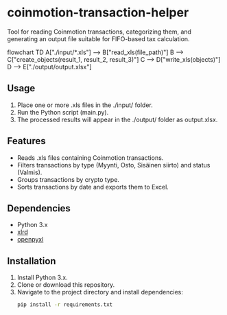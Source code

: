 # coinmotion-transaction-helper

Tool for reading Coinmotion transactions, categorizing them, and generating an output file suitable for FIFO-based tax calculation.

flowchart TD
    A["./input/*.xls"] --> B["read_xls(file_path)"]
    B --> C["create_objects(result_1, result_2, result_3)"]
    C --> D["write_xls(objects)"]
    D --> E["./output/output.xlsx"]

## Usage

1. Place one or more .xls files in the ./input/ folder.
2. Run the Python script (main.py).
3. The processed results will appear in the ./output/ folder as output.xlsx.

## Features

- Reads .xls files containing Coinmotion transactions.
- Filters transactions by type (Myynti, Osto, Sisäinen siirto) and status (Valmis).
- Groups transactions by crypto type.
- Sorts transactions by date and exports them to Excel.

## Dependencies

- Python 3.x
- [xlrd](https://pypi.org/project/xlrd/)
- [openpyxl](https://pypi.org/project/openpyxl/)

## Installation

1. Install Python 3.x.
2. Clone or download this repository.
3. Navigate to the project directory and install dependencies:
   ```sh
   pip install -r requirements.txt
   ```
